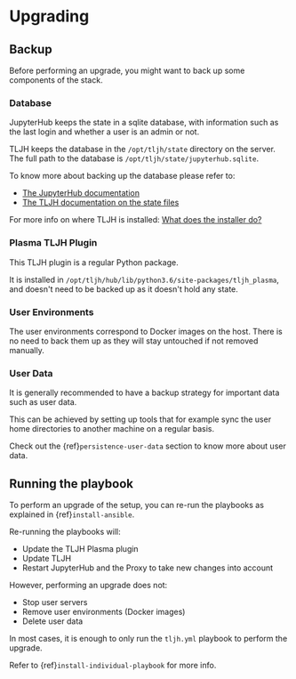 # Upgrading

## Backup

Before performing an upgrade, you might want to back up some components of the stack.

### Database

JupyterHub keeps the state in a sqlite database, with information such as the last login and whether a user is an admin or not.

TLJH keeps the database in the `/opt/tljh/state` directory on the server. The full path to the database is `/opt/tljh/state/jupyterhub.sqlite`.

To know more about backing up the database please refer to:

- [The JupyterHub documentation](https://jupyterhub.readthedocs.io/en/stable/admin/upgrading.html#backup-database-config)
- [The TLJH documentation on the state files](http://tljh.jupyter.org/en/latest/topic/installer-actions.html#state-files)

For more info on where TLJH is installed: [What does the installer do?](http://tljh.jupyter.org/en/latest/topic/installer-actions.html)

### Plasma TLJH Plugin

This TLJH plugin is a regular Python package.

It is installed in `/opt/tljh/hub/lib/python3.6/site-packages/tljh_plasma`, and doesn't need to be backed up
as it doesn't hold any state.

### User Environments

The user environments correspond to Docker images on the host. There is no need to back them up as they
will stay untouched if not removed manually.

### User Data

It is generally recommended to have a backup strategy for important data such as user data.

This can be achieved by setting up tools that for example sync the user home directories to another machine on a regular basis.

Check out the {ref}`persistence-user-data` section to know more about user data.

## Running the playbook

To perform an upgrade of the setup, you can re-run the playbooks as explained in {ref}`install-ansible`.

Re-running the playbooks will:

- Update the TLJH Plasma plugin
- Update TLJH
- Restart JupyterHub and the Proxy to take new changes into account

However, performing an upgrade does not:

- Stop user servers
- Remove user environments (Docker images)
- Delete user data

In most cases, it is enough to only run the `tljh.yml` playbook to perform the upgrade.

Refer to {ref}`install-individual-playbook` for more info.

